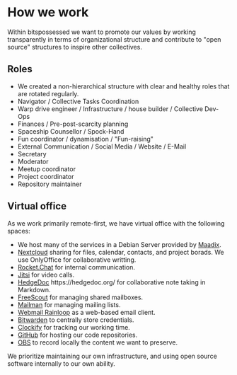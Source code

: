 ---
---

# How we work

<div class="container-medium">

<div class="grid-item grid-item-mb">
  Within bitspossessed we want to promote our values by working transparently in terms of organizational structure and contribute to "open source" structures to
  inspire other collectives.
</div>

<div class="grid-item grid-item-mb">
  <h2>Roles</h2>
  <ul>
    <li>We created a non-hierarchical structure with clear and healthy roles that are rotated regularly.</li>
    <li>Navigator / Collective Tasks Coordination</li>
    <li>Warp drive engineer / Infrastructure / house builder / Collective Dev-Ops</li>
    <li>Finances / Pre-post-scarcity planning</li>
    <li>Spaceship Counsellor / Spock-Hand</li>
    <li>Fun coordinator / dynamisation / "Fun-raising"</li>
    <li>External Communication / Social Media / Website / E-Mail</li>
    <li>Secretary</li>
    <li>Moderator</li>
    <li>Meetup coordinator</li>
    <li>Project coordinator</li>
    <li>Repository maintainer</li>
  </ul>
</div>

<div class="grid-item grid-item-mb">
  <h2>Virtual office</h2>

As we work primarily remote-first, we have virtual office with the following spaces:

  <ul>
    <li>We host many of the services in a Debian Server provided by <a href="https://maadix.net/en/" target="_blank">Maadix</a>.</li>
    <li><a href="https://nextcloud.com/" target="_blank">Nextcloud</a>  sharing for files, calendar, contacts, and project borads. We use OnlyOffice for collaborative writting.</li>
    <li><a href="https://rocket.chat/" target="_blank">Rocket.Chat</a> for internal communication.</li>
    <li><a href="https://jitsi.org/" target="_blank">Jitsi</a> for video calls.</li>
    <li><a href="https://hedgedoc.org/" target="_blank">HedgeDoc</a> https://hedgedoc.org/ for collaborative note taking in Markdown.</li>
    <li><a href="https://freescout.net/" target="_blank">FreeScout</a> for managing shared mailboxes.</li>
    <li><a href="https://list.org/" target="_blank">Mailman</a> for managing mailing lists.</li>
    <li><a href="https://www.rainloop.net/" target="_blank">Webmail Rainloop</a>  as a web-based email client.</li>
    <li><a href="https://bitwarden.com/" target="_blank">Bitwarden</a> to centrally store credentials.</li>
    <li><a href="https://clockify.me/" target="_blank">Clockify</a> for tracking our working time.</li>
    <li><a href="https://github.com/" target="_blank">GitHub</a> for hosting our code repositories.</li>
    <li><a href="https://obsproject.com/" target="_blank">OBS</a> to record locally the content we want to preserve.</li>
  </ul>

We prioritize maintaining our own infrastructure, and using open source software internally to our own ability.

</div>

</div>

